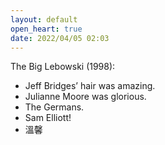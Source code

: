 ```yaml
---
layout: default
open_heart: true
date: 2022/04/05 02:03
---
```


The Big Lebowski (1998):
- Jeff Bridges’ hair was amazing.
- Julianne Moore was glorious.
- The Germans.
- Sam Elliott!
- 溫馨
